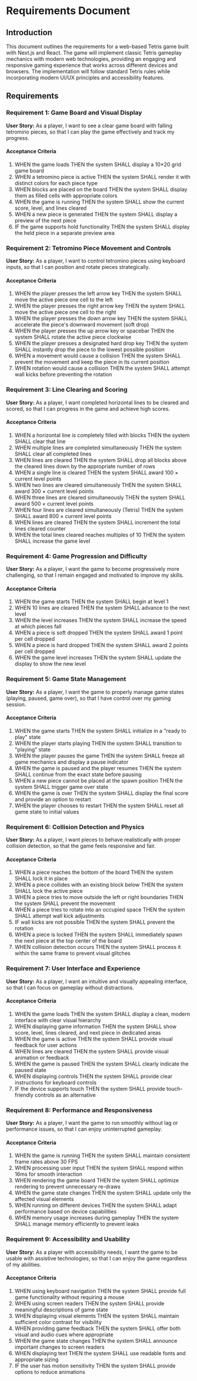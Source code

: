 # Requirements Document

## Introduction

This document outlines the requirements for a web-based Tetris game built with Next.js and React. The game will implement classic Tetris gameplay mechanics with modern web technologies, providing an engaging and responsive gaming experience that works across different devices and browsers. The implementation will follow standard Tetris rules while incorporating modern UI/UX principles and accessibility features.

## Requirements

### Requirement 1: Game Board and Visual Display

**User Story:** As a player, I want to see a clear game board with falling tetromino pieces, so that I can play the game effectively and track my progress.

#### Acceptance Criteria

1. WHEN the game loads THEN the system SHALL display a 10×20 grid game board
2. WHEN a tetromino piece is active THEN the system SHALL render it with distinct colors for each piece type
3. WHEN blocks are placed on the board THEN the system SHALL display them as filled cells with appropriate colors
4. WHEN the game is running THEN the system SHALL show the current score, level, and lines cleared
5. WHEN a new piece is generated THEN the system SHALL display a preview of the next piece
6. IF the game supports hold functionality THEN the system SHALL display the held piece in a separate preview area

### Requirement 2: Tetromino Piece Movement and Controls

**User Story:** As a player, I want to control tetromino pieces using keyboard inputs, so that I can position and rotate pieces strategically.

#### Acceptance Criteria

1. WHEN the player presses the left arrow key THEN the system SHALL move the active piece one cell to the left
2. WHEN the player presses the right arrow key THEN the system SHALL move the active piece one cell to the right
3. WHEN the player presses the down arrow key THEN the system SHALL accelerate the piece's downward movement (soft drop)
4. WHEN the player presses the up arrow key or spacebar THEN the system SHALL rotate the active piece clockwise
5. WHEN the player presses a designated hard drop key THEN the system SHALL instantly drop the piece to the lowest possible position
6. WHEN a movement would cause a collision THEN the system SHALL prevent the movement and keep the piece in its current position
7. WHEN rotation would cause a collision THEN the system SHALL attempt wall kicks before preventing the rotation

### Requirement 3: Line Clearing and Scoring

**User Story:** As a player, I want completed horizontal lines to be cleared and scored, so that I can progress in the game and achieve high scores.

#### Acceptance Criteria

1. WHEN a horizontal line is completely filled with blocks THEN the system SHALL clear that line
2. WHEN multiple lines are completed simultaneously THEN the system SHALL clear all completed lines
3. WHEN lines are cleared THEN the system SHALL drop all blocks above the cleared lines down by the appropriate number of rows
4. WHEN a single line is cleared THEN the system SHALL award 100 × current level points
5. WHEN two lines are cleared simultaneously THEN the system SHALL award 300 × current level points
6. WHEN three lines are cleared simultaneously THEN the system SHALL award 500 × current level points
7. WHEN four lines are cleared simultaneously (Tetris) THEN the system SHALL award 800 × current level points
8. WHEN lines are cleared THEN the system SHALL increment the total lines cleared counter
9. WHEN the total lines cleared reaches multiples of 10 THEN the system SHALL increase the game level

### Requirement 4: Game Progression and Difficulty

**User Story:** As a player, I want the game to become progressively more challenging, so that I remain engaged and motivated to improve my skills.

#### Acceptance Criteria

1. WHEN the game starts THEN the system SHALL begin at level 1
2. WHEN 10 lines are cleared THEN the system SHALL advance to the next level
3. WHEN the level increases THEN the system SHALL increase the speed at which pieces fall
4. WHEN a piece is soft dropped THEN the system SHALL award 1 point per cell dropped
5. WHEN a piece is hard dropped THEN the system SHALL award 2 points per cell dropped
6. WHEN the game level increases THEN the system SHALL update the display to show the new level

### Requirement 5: Game State Management

**User Story:** As a player, I want the game to properly manage game states (playing, paused, game over), so that I have control over my gaming session.

#### Acceptance Criteria

1. WHEN the game starts THEN the system SHALL initialize in a "ready to play" state
2. WHEN the player starts playing THEN the system SHALL transition to "playing" state
3. WHEN the player pauses the game THEN the system SHALL freeze all game mechanics and display a pause indicator
4. WHEN the game is paused and the player resumes THEN the system SHALL continue from the exact state before pausing
5. WHEN a new piece cannot be placed at the spawn position THEN the system SHALL trigger game over state
6. WHEN the game is over THEN the system SHALL display the final score and provide an option to restart
7. WHEN the player chooses to restart THEN the system SHALL reset all game state to initial values

### Requirement 6: Collision Detection and Physics

**User Story:** As a player, I want pieces to behave realistically with proper collision detection, so that the game feels responsive and fair.

#### Acceptance Criteria

1. WHEN a piece reaches the bottom of the board THEN the system SHALL lock it in place
2. WHEN a piece collides with an existing block below THEN the system SHALL lock the active piece
3. WHEN a piece tries to move outside the left or right boundaries THEN the system SHALL prevent the movement
4. WHEN a piece tries to rotate into an occupied space THEN the system SHALL attempt wall kick adjustments
5. IF wall kicks are not possible THEN the system SHALL prevent the rotation
6. WHEN a piece is locked THEN the system SHALL immediately spawn the next piece at the top center of the board
7. WHEN collision detection occurs THEN the system SHALL process it within the same frame to prevent visual glitches

### Requirement 7: User Interface and Experience

**User Story:** As a player, I want an intuitive and visually appealing interface, so that I can focus on gameplay without distractions.

#### Acceptance Criteria

1. WHEN the game loads THEN the system SHALL display a clean, modern interface with clear visual hierarchy
2. WHEN displaying game information THEN the system SHALL show score, level, lines cleared, and next piece in dedicated areas
3. WHEN the game is active THEN the system SHALL provide visual feedback for user actions
4. WHEN lines are cleared THEN the system SHALL provide visual animation or feedback
5. WHEN the game is paused THEN the system SHALL clearly indicate the paused state
6. WHEN displaying controls THEN the system SHALL provide clear instructions for keyboard controls
7. IF the device supports touch THEN the system SHALL provide touch-friendly controls as an alternative

### Requirement 8: Performance and Responsiveness

**User Story:** As a player, I want the game to run smoothly without lag or performance issues, so that I can enjoy uninterrupted gameplay.

#### Acceptance Criteria

1. WHEN the game is running THEN the system SHALL maintain consistent frame rates above 30 FPS
2. WHEN processing user input THEN the system SHALL respond within 16ms for smooth interaction
3. WHEN rendering the game board THEN the system SHALL optimize rendering to prevent unnecessary re-draws
4. WHEN the game state changes THEN the system SHALL update only the affected visual elements
5. WHEN running on different devices THEN the system SHALL adapt performance based on device capabilities
6. WHEN memory usage increases during gameplay THEN the system SHALL manage memory efficiently to prevent leaks

### Requirement 9: Accessibility and Usability

**User Story:** As a player with accessibility needs, I want the game to be usable with assistive technologies, so that I can enjoy the game regardless of my abilities.

#### Acceptance Criteria

1. WHEN using keyboard navigation THEN the system SHALL provide full game functionality without requiring a mouse
2. WHEN using screen readers THEN the system SHALL provide meaningful descriptions of game state
3. WHEN displaying visual elements THEN the system SHALL maintain sufficient color contrast for visibility
4. WHEN providing game feedback THEN the system SHALL offer both visual and audio cues where appropriate
5. WHEN the game state changes THEN the system SHALL announce important changes to screen readers
6. WHEN displaying text THEN the system SHALL use readable fonts and appropriate sizing
7. IF the user has motion sensitivity THEN the system SHALL provide options to reduce animations

